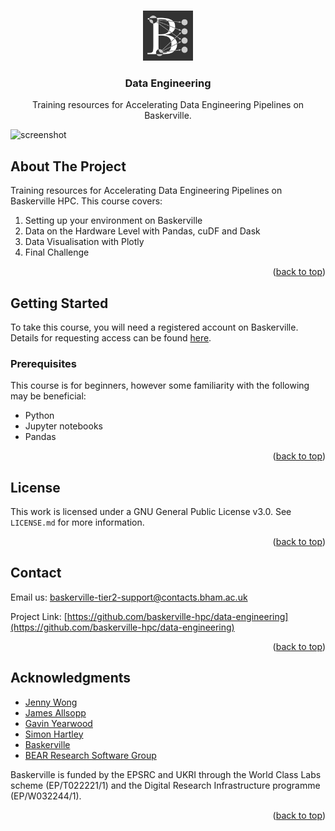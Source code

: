 <a name="readme-top"></a>

<!-- PROJECT LOGO -->
<br />
<div align="center">
  <a href="https://github.com/baskerville-hpc/data-engineering">
    <img src="images/logo.png" alt="Logo" width="80" height="80">
  </a>

<h3 align="center">Data Engineering</h3>

  <p align="center">
    Training resources for Accelerating Data Engineering Pipelines on Baskerville.
    <br />
  </p>
</div>



![screenshot](images/screenshot.png)

<!-- ABOUT THE PROJECT -->
## About The Project

Training resources for Accelerating Data Engineering Pipelines on Baskerville HPC. This course covers:

1. Setting up your environment on Baskerville
2. Data on the Hardware Level with Pandas, cuDF and Dask
3. Data Visualisation with Plotly
4. Final Challenge


<p align="right">(<a href="#readme-top">back to top</a>)</p>



<!-- GETTING STARTED -->
## Getting Started

To take this course, you will need a registered account on Baskerville. Details for requesting access can be found [here](https://docs.baskerville.ac.uk/request-access/).

### Prerequisites

This course is for beginners, however some familiarity with the following may be beneficial:

- Python
- Jupyter notebooks
- Pandas


<p align="right">(<a href="#readme-top">back to top</a>)</p>


<!-- LICENSE -->
## License

This work is licensed under a GNU General Public License v3.0. See `LICENSE.md` for more information.

<p align="right">(<a href="#readme-top">back to top</a>)</p>



<!-- CONTACT -->
## Contact

Email us: baskerville-tier2-support@contacts.bham.ac.uk

Project Link: [https://github.com/baskerville-hpc/data-engineering](https://github.com/baskerville-hpc/data-engineering)

<p align="right">(<a href="#readme-top">back to top</a>)</p>



<!-- ACKNOWLEDGMENTS -->
## Acknowledgments

* [Jenny Wong](https://github.com/jnywong)
* [James Allsopp](https://github.com/JamesAllsopp)
* [Gavin Yearwood](https://github.com/gyear)
* [Simon Hartley](https://github.com/sihart25)
* [Baskerville](https://github.com/baskerville-hpc)
* [BEAR Research Software Group](https://github.com/bear-rsg)

Baskerville is funded by the EPSRC and UKRI through the World Class Labs scheme (EP/T022221/1) and the Digital Research Infrastructure programme (EP/W032244/1).

<p align="right">(<a href="#readme-top">back to top</a>)</p>
